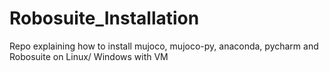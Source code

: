 # Robosuite_Installation
Repo explaining how to install mujoco, mujoco-py, anaconda, pycharm and Robosuite on Linux/ Windows with VM
